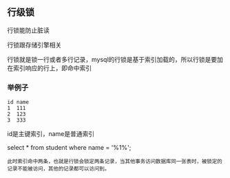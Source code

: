 ## 行级锁

行锁能防止脏读

行锁跟存储引擎相关

行锁就是锁一行或者多行记录，mysql的行锁是基于索引加载的，所以行锁是要加在索引响应的行上，即命中索引

    
### 举例子

    id name
    1  111
    2  123
    3  333

id是主键索引，name是普通索引

select * from student where name = '%1%';

    此时索引命中两条，也就是行锁会锁定两条记录，当其他事务访问数据库同一张表时，被锁定的记录不能被访问，其他的记录都可以访问到。



